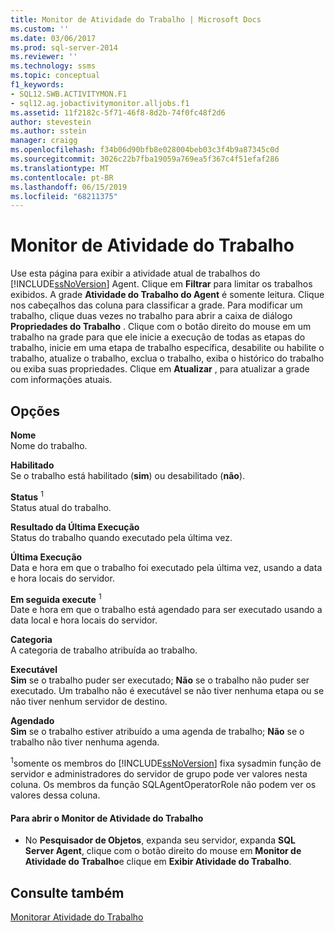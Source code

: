 ```yaml
---
title: Monitor de Atividade do Trabalho | Microsoft Docs
ms.custom: ''
ms.date: 03/06/2017
ms.prod: sql-server-2014
ms.reviewer: ''
ms.technology: ssms
ms.topic: conceptual
f1_keywords:
- SQL12.SWB.ACTIVITYMON.F1
- sql12.ag.jobactivitymonitor.alljobs.f1
ms.assetid: 11f2182c-5f71-46f8-8d2b-74f0fc48f2d6
author: stevestein
ms.author: sstein
manager: craigg
ms.openlocfilehash: f34b06d90bfb8e028004beb03c3f4b9a87345c0d
ms.sourcegitcommit: 3026c22b7fba19059a769ea5f367c4f51efaf286
ms.translationtype: MT
ms.contentlocale: pt-BR
ms.lasthandoff: 06/15/2019
ms.locfileid: "68211375"
---
```

# <a name="job-activity-monitor"></a>Monitor de Atividade do Trabalho
  Use esta página para exibir a atividade atual de trabalhos do [!INCLUDE[ssNoVersion](../../includes/ssnoversion-md.md)] Agent. Clique em **Filtrar** para limitar os trabalhos exibidos. A grade **Atividade do Trabalho do Agent** é somente leitura. Clique nos cabeçalhos das coluna para classificar a grade. Para modificar um trabalho, clique duas vezes no trabalho para abrir a caixa de diálogo **Propriedades do Trabalho** . Clique com o botão direito do mouse em um trabalho na grade para que ele inicie a execução de todas as etapas do trabalho, inicie em uma etapa de trabalho específica, desabilite ou habilite o trabalho, atualize o trabalho, exclua o trabalho, exiba o histórico do trabalho ou exiba suas propriedades. Clique em **Atualizar** , para atualizar a grade com informações atuais.  
  
## <a name="options"></a>Opções  
 **Nome**  
 Nome do trabalho.  
  
 **Habilitado**  
 Se o trabalho está habilitado (**sim**) ou desabilitado (**não**).  
  
 **Status** <sup>1</sup>  
 Status atual do trabalho.  
  
 **Resultado da Última Execução**  
 Status do trabalho quando executado pela última vez.  
  
 **Última Execução**  
 Data e hora em que o trabalho foi executado pela última vez, usando a data e hora locais do servidor.  
  
 **Em seguida execute** <sup>1</sup>  
 Date e hora em que o trabalho está agendado para ser executado usando a data local e hora locais do servidor.  
  
 **Categoria**  
 A categoria de trabalho atribuída ao trabalho.  
  
 **Executável**  
 **Sim** se o trabalho puder ser executado; **Não** se o trabalho não puder ser executado. Um trabalho não é executável se não tiver nenhuma etapa ou se não tiver nenhum servidor de destino.  
  
 **Agendado**  
 **Sim** se o trabalho estiver atribuído a uma agenda de trabalho; **Não** se o trabalho não tiver nenhuma agenda.  
  
 <sup>1</sup>somente os membros do [!INCLUDE[ssNoVersion](../../includes/ssnoversion-md.md)] fixa sysadmin função de servidor e administradores do servidor de grupo pode ver valores nesta coluna. Os membros da função SQLAgentOperatorRole não podem ver os valores dessa coluna.  
  
#### <a name="to-open-the-job-activity-monitor"></a>Para abrir o Monitor de Atividade do Trabalho  
  
-   No **Pesquisador de Objetos**, expanda seu servidor, expanda **SQL Server Agent**, clique com o botão direito do mouse em **Monitor de Atividade do Trabalho**e clique em **Exibir Atividade do Trabalho**.  
  
## <a name="see-also"></a>Consulte também  
 [Monitorar Atividade do Trabalho](monitor-job-activity.md)  
  
  
